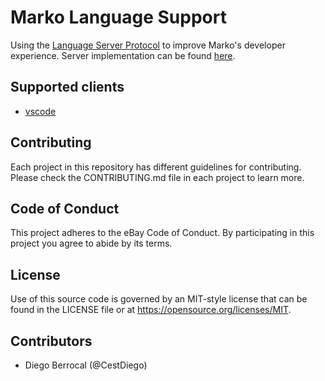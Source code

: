 # Marko Language Support

Using the [Language Server Protocol](https://langserver.org/) to improve Marko's developer experience. 
Server implementation can be found [here](https://github.com/marko-js/marko-language-server/tree/master/server).

## Supported clients
- [vscode](https://github.com/marko-js/marko-language-server/tree/master/clients/vscode)

## Contributing
Each project in this repository has different guidelines for contributing. Please check the CONTRIBUTING.md file in each project to learn more.

## Code of Conduct
This project adheres to the eBay Code of Conduct. By participating in this project you agree to abide by its terms.

## License
Use of this source code is governed by an MIT-style license that can be found in
the LICENSE file or at https://opensource.org/licenses/MIT.

## Contributors
- Diego Berrocal (@CestDiego)
